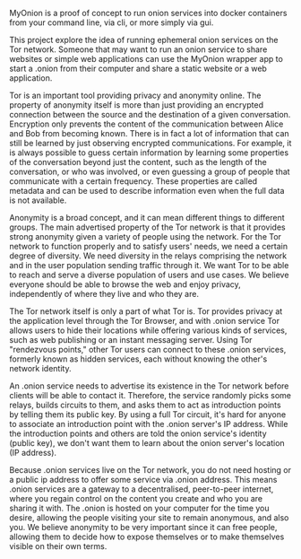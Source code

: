 MyOnion is a proof of concept to run onion services into docker containers from
your command line, via cli, or more simply via gui.


This project explore the idea of running ephemeral onion services on the Tor
network. Someone that may want to run an onion service to share websites or simple web
applications can use the MyOnion wrapper app to start a .onion from their computer
and share a static website or a web application.


Tor is an important tool providing privacy and anonymity online. The property of
anonymity itself is more than just providing an encrypted connection between the
source and the destination of a given conversation. Encryption only prevents the
content of the communication between Alice and Bob from becoming known.  There is
in fact a lot of information that can still be learned by just observing encrypted
communications. For example, it is always possible to guess certain information
by learning some properties of the conversation beyond just the content, such as
the length of the conversation, or who was involved, or even guessing a group of
people that communicate with a certain frequency. These properties are called
metadata and can be used to describe information even when the full data is not available.


Anonymity is a broad concept, and it can mean different things to different groups.
The main advertised property of the Tor network is that it provides strong
anonymity given a variety of people using the network. For the Tor network to
function properly and to satisfy users' needs, we need a certain degree of
diversity. We need diversity in the relays comprising the network and in the user
population sending traffic through it.  We want Tor to be able to reach and serve
a diverse population of users and use cases. We believe everyone should be able
to browse the web and enjoy privacy, independently of where they live and who they are.


The Tor network itself is only a part of what Tor is. Tor provides privacy at the
application level through the Tor Browser, and with .onion service Tor allows
users to hide their locations while offering various kinds of services, such as
web publishing or an instant messaging server. Using Tor "rendezvous points,"
other Tor users can connect to these .onion services, formerly known as hidden
services, each without knowing the other's network identity.


An .onion service needs to advertise its existence in the Tor network before
clients will be able to contact it. Therefore, the service randomly picks some
relays, builds circuits to them, and asks them to act as introduction points by
telling them its public key. By using a full Tor circuit, it's hard for anyone
to associate an introduction point with the .onion server's IP address. While the
introduction points and others are told the onion service's identity (public key),
 we don't want them to learn about the onion server's location (IP address).    


Because .onion services live on the Tor network, you do not need hosting or a
public ip address to offer some service via .onion address. This means .onion
services are a gateway to a decentralised, peer-to-peer internet, where you regain
control on the content you create and who you are sharing it with. The .onion is
hosted on your computer for the time you desire, allowing the people visiting your
site to remain anonymous, and also you. We believe anonymity to be very important
since it can free people, allowing them to decide how to expose themselves or to
make themselves visible on their own terms.
